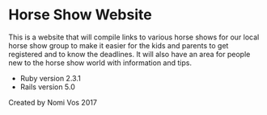 # Horse Show Website

This is a website that will compile links to various horse shows for our local horse show group to make it easier for the kids and parents to get registered and to know the deadlines.  It will also have an area for people new to the horse show world with information and tips.

* Ruby version 2.3.1
* Rails version 5.0

Created by Nomi Vos 2017
